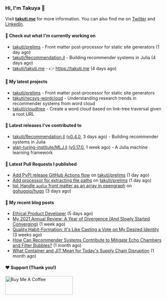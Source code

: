 ### Hi, I'm Takuya 👋

Visit **[takuti.me](https://takuti.me/)** for more information. You can also find me on [Twitter](https://twitter.com/takuti) and [LinkedIn](https://linkedin.com/in/takuti).

#### 👷 Check out what I'm currently working on


- [takuti/prelims](https://github.com/takuti/prelims) - Front matter post-processor for static site generators (1 day ago)
- [takuti/Recommendation.jl](https://github.com/takuti/Recommendation.jl) - Building recommender systems in Julia (4 days ago)
- [takuti/takuti.me](https://github.com/takuti/takuti.me) - :point_right: https://takuti.me (4 days ago)

#### 🌱 My latest projects


- [takuti/prelims](https://github.com/takuti/prelims) - Front matter post-processor for static site generators
- [takuti/recsys-wordcloud](https://github.com/takuti/recsys-wordcloud) - Understanding research trends in recommender systems from word cloud
- [takuti/cloudtree](https://github.com/takuti/cloudtree) - Create a word cloud based on link-tree traversal given a root URL

#### 🔭 Latest releases I've contributed to


- [takuti/Recommendation.jl](https://github.com/takuti/Recommendation.jl) ([v0.4.0](https://github.com/takuti/Recommendation.jl/releases/tag/v0.4.0), 3 days ago) - Building recommender systems in Julia
- [alan-turing-institute/MLJ.jl](https://github.com/alan-turing-institute/MLJ.jl) ([v0.17.0](https://github.com/alan-turing-institute/MLJ.jl/releases/tag/v0.17.0), 1 week ago) - A Julia machine learning framework

#### 🔨 Latest Pull Requests I published


- [Add PyPI release GitHub Actions flow](https://github.com/takuti/prelims/pull/4) on [takuti/prelims](https://github.com/takuti/prelims) (1 day ago)
- [Add processor for extracting file paths](https://github.com/takuti/prelims/pull/3) on [takuti/prelims](https://github.com/takuti/prelims) (1 day ago)
- [tpl: Handle `audio` front matter as an array in opengraph](https://github.com/gohugoio/hugo/pull/9344) on [gohugoio/hugo](https://github.com/gohugoio/hugo) (3 days ago)

#### 📜 My recent blog posts

- [Ethical Product Developer](https://takuti.me/note/ethical-product-developer/) (5 days ago)
- [My 2021 Annual Review: A Year of Divergence (And Slowly Started Converging)](https://takuti.me/note/annual-review-2021/) (1 week ago)
- [Quality Habit-Formation: It&#39;s Like Casting a Vote on My Desired Identity](https://takuti.me/note/atomic-habits/) (3 weeks ago)
- [How Can Recommender Systems Contribute to Mitigate Echo Chambers and Filter Bubbles?](https://takuti.me/note/recsys-2021-echo-chambers-and-filter-bubbles/) (1 month ago)
- [What Container and JIT Mean for Today&#39;s Supply Chain Disruption](https://takuti.me/note/supply-chain-disruption/) (1 month ago)

#### ❤️ Support (Thank you!)

<a href="https://www.buymeacoffee.com/takuti" target="_blank"><img src="https://cdn.buymeacoffee.com/buttons/v2/default-yellow.png" alt="Buy Me A Coffee" style="height: 60px !important;width: 217px !important;" ></a>
